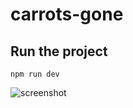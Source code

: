# carrots-gone

## Run the project

```
npm run dev
```

![screenshot](https://i.imgur.com/UrQoWOQ.png)
